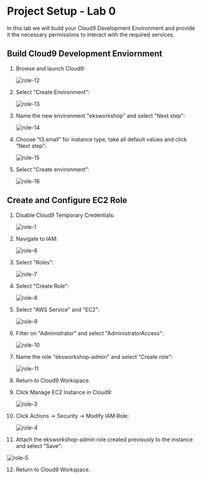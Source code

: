 # Project Setup - Lab 0

In this lab we will build your Cloud9 Development Environment and provide it the necessary permissions to interact with the required services. 

## Build Cloud9 Development Enviornment

1. Browse and launch Cloud9: 

    ![role-12](./images/role-12.png)

2. Select "Create Environment": 

    ![role-13](./images/role-13.png)

3. Name the new environment "eksworkshop" and select "Next step": 

    ![role-14](./images/role-14.png)

4. Choose “t3.small” for instance type, take all default values and click “Next step”: 

    ![role-15](./images/role-15.png)

5. Select “Create environment”: 

    ![role-16](./images/role-16.png)

## Create and Configure EC2 Role

1. Disable Cloud9 Temporary Credentials: 

    ![role-1](./images/role-1.png)

2. Navigate to IAM:

    ![role-6](./images/role-6.png)

3. Select "Roles":

    ![role-7](./images/role-7.png)

4. Select "Create Role":

    ![role-8](./images/role-8.png)

5. Select "AWS Service" and "EC2":

    ![role-9](./images/role-9.png)

6. Filter on  "Administrator" and select "AdministratorAccess":

    ![role-10](./images/role-10.png)

7. Name the role "eksworkshop-admin" and select "Create role":

    ![role-11](./images/role-11.png)

8. Return to Cloud9 Workspace.

9. Click Manage EC2 Instance in Cloud9:

     ![role-3](./images/role-3.png)

10. Click Actions -> Security -> Modify IAM Role:

     ![role-4](./images/role-4.png)

11. Attach the eksworkshop-admin role created previously to the instance and select "Save":

 ![role-5](./images/role-5.png)

12. Return to Cloud9 Workspace.
